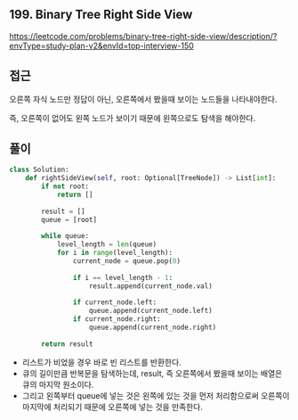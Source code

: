 ## 199. Binary Tree Right Side View

https://leetcode.com/problems/binary-tree-right-side-view/description/?envType=study-plan-v2&envId=top-interview-150

## 접근

오른쪽 자식 노드만 정답이 아닌, 오른쪽에서 봤을때 보이는 노드들을 나타내야한다.

즉, 오른쪽이 없어도 왼쪽 노드가 보이기 때문에 왼쪽으로도 탐색을 해야한다.

## 풀이

``````python
class Solution:
    def rightSideView(self, root: Optional[TreeNode]) -> List[int]:
        if not root:
            return []
        
        result = []
        queue = [root]
        
        while queue:
            level_length = len(queue)
            for i in range(level_length):
                current_node = queue.pop(0)
                
                if i == level_length - 1:
                    result.append(current_node.val)
                
                if current_node.left:
                    queue.append(current_node.left)
                if current_node.right:
                    queue.append(current_node.right)
                    
        return result
``````

- 리스트가 비었을 경우 바로 빈 리스트를 반환한다.
- 큐의 길이만큼 반복문을 탐색하는데, result, 즉 오른쪽에서 봤을때 보이는 배열은 큐의 마지막 원소이다.
- 그리고 왼쪽부터 queue에 넣는 것은 왼쪽에 있는 것을 먼저 처리함으로써 오른쪽이 마지막에 처리되기 때문에 오른쪽에 넣는 것을 만족한다.
